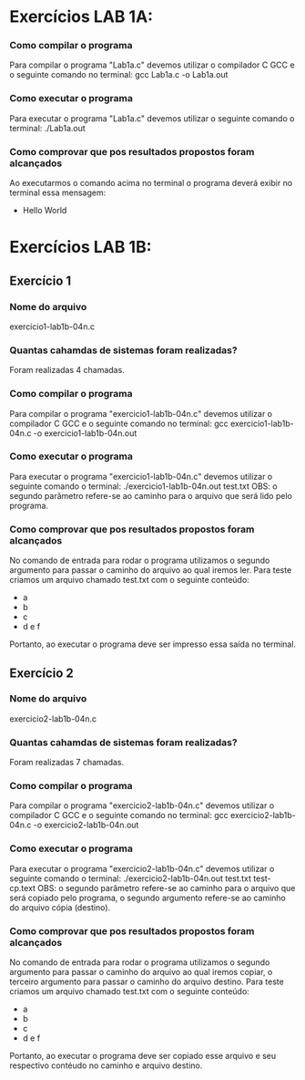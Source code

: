 # Exercícios LAB 1A:

### Como compilar o programa

Para compilar o programa "Lab1a.c" devemos utilizar o compilador C GCC e o seguinte comando no terminal:
gcc Lab1a.c -o Lab1a.out

### Como executar o programa

Para executar o programa "Lab1a.c" devemos utilizar o seguinte comando o terminal:
./Lab1a.out

### Como comprovar que pos resultados propostos foram alcançados

Ao executarmos o comando acima no terminal o programa deverá exibir no terminal essa mensagem:

* Hello World

# Exercícios LAB 1B:

## Exercício 1

### Nome do arquivo

exercicio1-lab1b-04n.c

### Quantas cahamdas de sistemas foram realizadas?

Foram realizadas 4 chamadas.

### Como compilar o programa

Para compilar o programa "exercicio1-lab1b-04n.c" devemos utilizar o compilador C GCC e o seguinte comando no terminal:
gcc exercicio1-lab1b-04n.c -o exercicio1-lab1b-04n.out

### Como executar o programa

Para executar o programa "exercicio1-lab1b-04n.c" devemos utilizar o seguinte comando o terminal:
./exercicio1-lab1b-04n.out test.txt
OBS: o segundo parâmetro refere-se ao caminho para o arquivo que será lido pelo programa.

### Como comprovar que pos resultados propostos foram alcançados

No comando de entrada para rodar o programa utilizamos o segundo argumento para passar o caminho do arquivo ao qual iremos ler.
Para teste criamos um arquivo chamado test.txt com o seguinte conteúdo:
* a
* b
* c
* d e f

Portanto, ao executar o programa deve ser impresso essa saída no terminal.

## Exercício 2 

### Nome do arquivo

exercicio2-lab1b-04n.c

### Quantas cahamdas de sistemas foram realizadas?

Foram realizadas 7 chamadas.

### Como compilar o programa

Para compilar o programa "exercicio2-lab1b-04n.c" devemos utilizar o compilador C GCC e o seguinte comando no terminal:
gcc exercicio2-lab1b-04n.c -o exercicio2-lab1b-04n.out

### Como executar o programa

Para executar o programa "exercicio2-lab1b-04n.c" devemos utilizar o seguinte comando o terminal:
./exercicio2-lab1b-04n.out test.txt test-cp.text
OBS: o segundo parâmetro refere-se ao caminho para o arquivo que será copiado pelo programa, o segundo argumento refere-se ao caminho do arquivo cópia (destino).

### Como comprovar que pos resultados propostos foram alcançados

No comando de entrada para rodar o programa utilizamos o segundo argumento para passar o caminho do arquivo ao qual iremos copiar,
o terceiro argumento para passar o caminho do arquivo destino.
Para teste criamos um arquivo chamado test.txt com o seguinte conteúdo:
* a
* b
* c
* d e f

Portanto, ao executar o programa deve ser copiado esse arquivo e seu respectivo contéudo no caminho e arquivo destino.
